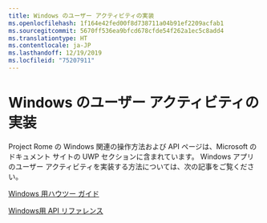 ```yaml
---
title: Windows のユーザー アクティビティの実装
ms.openlocfilehash: 1f164e42fed00f8d738711a04b91ef2209acfab1
ms.sourcegitcommit: 5670ff536ea9bfcd678cfde54f262a1ec5c8add4
ms.translationtype: HT
ms.contentlocale: ja-JP
ms.lasthandoff: 12/19/2019
ms.locfileid: "75207911"
---
```

# <a name="implementing-user-activities-for-windows"></a>Windows のユーザー アクティビティの実装

Project Rome の Windows 関連の操作方法および API ページは、Microsoft のドキュメント サイトの UWP セクションに含まれています。 Windows アプリのユーザー アクティビティを実装する方法については、次の記事をご覧ください。

[Windows 用ハウツー ガイド](https://docs.microsoft.com/windows/uwp/launch-resume/useractivities)

[Windows用 API リファレンス](https://docs.microsoft.com/uwp/api/windows.applicationmodel.useractivities)
